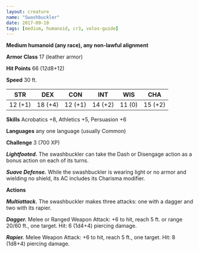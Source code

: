 ```yaml
---
layout: creature
name: "Swashbuckler"
date: 2017-09-10
tags: [medium, humanoid, cr3, volos-guide]
---
```


**Medium humanoid (any race), any non-lawful alignment**

**Armor Class** 17 (leather armor)

**Hit Points** 66 (12d8+12)

**Speed** 30 ft.

|   STR   |   DEX   |   CON   |   INT   |   WIS   |   CHA   |
|:-----:|:-----:|:-----:|:-----:|:-----:|:-----:|
| 12 (+1) | 18 (+4) | 12 (+1) | 14 (+2) | 11 (0) | 15 (+2) |

**Skills** Acrobatics +8, Athletics +5, Persuasion +6

**Languages** any one language (usually Common)

**Challenge** 3 (700 XP)

***Lightfooted.*** The swashbuckler can take the Dash or Disengage action as a bonus action on each of its turns.

***Suave Defense.*** While the swashbuckler is wearing light or no armor and wielding no shield, its AC includes its Charisma modifier.

**Actions**

***Multiattack.*** The swashbuckler makes three attacks: one with a dagger and two with its rapier.

***Dagger.*** Melee or Ranged Weapon Attack: +6 to hit, reach 5 ft. or range 20/60 ft., one target. Hit: 6 (1d4+4) piercing damage.

***Rapier.*** Melee Weapon Attack: +6 to hit, reach 5 ft., one target. Hit: 8 (1d8+4) piercing damage.

